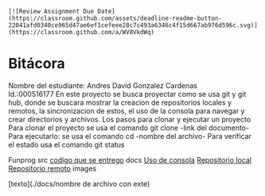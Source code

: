     [![Review Assignment Due Date](https://classroom.github.com/assets/deadline-readme-button-22041afd0340ce965d47ae6ef1cefeee28c7c493a6346c4f15d667ab976d596c.svg)](https://classroom.github.com/a/WV8VkdWq)
# Bitácora
Nombre del estudiante: Andres David Gonzalez Cardenas  
Id.:000516177
En este proyecto se busca proyectar como se usa git y git hub, donde se buscara mostrar la creacion de repositorios locales y remotos, la sincronizacion de estos, el uso de la consola para navegar y crear directorios y archivos.
Los pasos para clonar y ejecutar un proyecto
Para clonar el proyecto se usa el comando git clone -link del documento-
Para ejecutarlo: se usa el comando cd -nombre del archivo-
Para verificar el estado usa el comando git status

Funprog
src
[codigo que se entrego](./src/script.c.txt)
docs
[Uso de consola](./docs/uso_consola.md)
[Repositorio local](./docs/repositorio_local.md)
[Repositorio remoto](./docs/repositorio_remoto.md)
images


[texto](./docs/nombre de archivo con exte)
